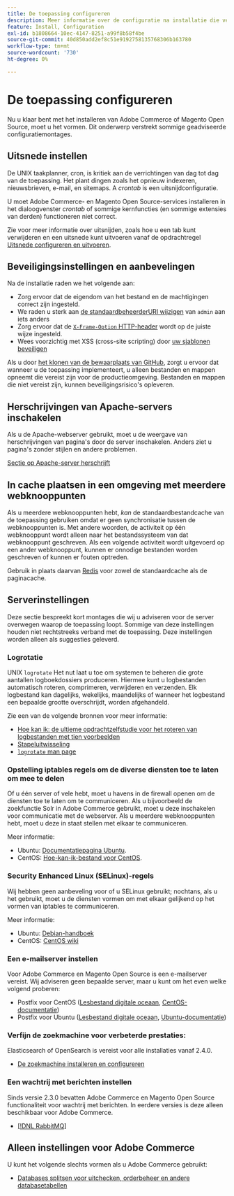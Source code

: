```yaml
---
title: De toepassing configureren
description: Meer informatie over de configuratie na installatie die vereist is voor Adobe Commerce en Magento Open Source op locatie.
feature: Install, Configuration
exl-id: b1808664-10ec-4147-8251-a99f8b58f4be
source-git-commit: 40d850add2ef8c51e9192758135768306b163780
workflow-type: tm+mt
source-wordcount: '730'
ht-degree: 0%

---
```


# De toepassing configureren

Nu u klaar bent met het installeren van Adobe Commerce of Magento Open Source, moet u het vormen. Dit onderwerp verstrekt sommige geadviseerde configuratiemontages.

## Uitsnede instellen

De UNIX taakplanner, cron, is kritiek aan de verrichtingen van dag tot dag van de toepassing. Het plant dingen zoals het opnieuw indexeren, nieuwsbrieven, e-mail, en sitemaps. A *crontab* is een uitsnijdconfiguratie.

U moet Adobe Commerce- en Magento Open Source-services installeren in het dialoogvenster *crontab* of sommige kernfuncties (en sommige extensies van derden) functioneren niet correct.

Zie voor meer informatie over uitsnijden, zoals hoe u een tab kunt verwijderen en een uitsnede kunt uitvoeren vanaf de opdrachtregel [Uitsnede configureren en uitvoeren](../../configuration/cli/configure-cron-jobs.md).

## Beveiligingsinstellingen en aanbevelingen

Na de installatie raden we het volgende aan:

* Zorg ervoor dat de eigendom van het bestand en de machtigingen correct zijn ingesteld.
* We raden u sterk aan [de standaardbeheerderURI wijzigen](../tutorials/admin-uri.md) van `admin` aan iets anders
* Zorg ervoor dat de [`X-Frame-Option` HTTP-header](../../configuration/security/xframe-options.md) wordt op de juiste wijze ingesteld.
* Wees voorzichtig met XSS (cross-site scripting) door [uw sjablonen beveiligen](https://developer.adobe.com/commerce/php/development/security/cross-site-scripting/)

Als u door [het klonen van de bewaarplaats van GitHub](https://developer.adobe.com/commerce/contributor/guides/install/clone-repository/), zorgt u ervoor dat wanneer u de toepassing implementeert, u alleen bestanden en mappen opneemt die vereist zijn voor de productieomgeving. Bestanden en mappen die niet vereist zijn, kunnen beveiligingsrisico&#39;s opleveren.

## Herschrijvingen van Apache-servers inschakelen

Als u de Apache-webserver gebruikt, moet u de weergave van herschrijvingen van pagina&#39;s door de server inschakelen. Anders ziet u pagina&#39;s zonder stijlen en andere problemen.

[Sectie op Apache-server herschrijft](../prerequisites/web-server/apache.md#apache-rewrites-and-htaccess)

## In cache plaatsen in een omgeving met meerdere webknooppunten

Als u meerdere webknooppunten hebt, *kan* de standaardbestandcache van de toepassing gebruiken omdat er geen synchronisatie tussen de webknooppunten is. Met andere woorden, de activiteit op één webknooppunt wordt alleen naar het bestandssysteem van dat webknooppunt geschreven. Als een volgende activiteit wordt uitgevoerd op een ander webknooppunt, kunnen er onnodige bestanden worden geschreven of kunnen er fouten optreden.

Gebruik in plaats daarvan [Redis](../../configuration/cache/config-redis.md) voor zowel de standaardcache als de paginacache.

## Serverinstellingen

Deze sectie bespreekt kort montages die wij u adviseren voor de server overwegen waarop de toepassing loopt. Sommige van deze instellingen houden niet rechtstreeks verband met de toepassing. Deze instellingen worden alleen als suggesties geleverd.

### Logrotatie

UNIX `logrotate` Het nut laat u toe om systemen te beheren die grote aantallen logboekdossiers produceren. Hiermee kunt u logbestanden automatisch roteren, comprimeren, verwijderen en verzenden. Elk logbestand kan dagelijks, wekelijks, maandelijks of wanneer het logbestand een bepaalde grootte overschrijdt, worden afgehandeld.

Zie een van de volgende bronnen voor meer informatie:

* [Hoe kan ik: de ultieme opdrachtzelfstudie voor het roteren van logbestanden met tien voorbeelden](https://www.thegeekstuff.com/2010/07/logrotate-examples)
* [Stapeluitwisseling](https://unix.stackexchange.com/questions/85662/how-to-properly-automatically-manually-rotate-log-files-for-production-rails-app)
* [`logrotate` man page](https://linuxconfig.org/logrotate-8-manual-page)

### Opstelling iptables regels om de diverse diensten toe te laten om mee te delen

Of u één server of vele hebt, moet u havens in de firewall openen om de diensten toe te laten om te communiceren. Als u bijvoorbeeld de zoekfunctie Solr in Adobe Commerce gebruikt, moet u deze inschakelen voor communicatie met de webserver. Als u meerdere webknooppunten hebt, moet u deze in staat stellen met elkaar te communiceren.

Meer informatie:

* Ubuntu: [Documentatiepagina Ubuntu](https://help.ubuntu.com/community/IptablesHowTo).
* CentOS: [Hoe-kan-ik-bestand voor CentOS](https://wiki.centos.org/HowTos%282f%29Network%282f%29IPTables.html).

### Security Enhanced Linux (SELinux)-regels

Wij hebben geen aanbeveling voor of u SELinux gebruikt; nochtans, als u het gebruikt, moet u de diensten vormen om met elkaar gelijkend op het vormen van iptables te communiceren.

Meer informatie:

* Ubuntu: [Debian-handboek](https://debian-handbook.info/browse/stable/sect.selinux.html)
* CentOS: [CentOS wiki](https://wiki.centos.org/HowTos/SELinux)

### Een e-mailserver instellen

Voor Adobe Commerce en Magento Open Source is een e-mailserver vereist. Wij adviseren geen bepaalde server, maar u kunt om het even welke volgend proberen:

* Postfix voor CentOS ([Lesbestand digitale oceaan](https://www.digitalocean.com/community/tutorials/how-to-install-postfix-on-centos-6), [CentOS-documentatie](https://www.centos.org))
* Postfix voor Ubuntu ([Lesbestand digitale oceaan](https://www.digitalocean.com/community/tutorials/how-to-install-and-setup-postfix-on-ubuntu-14-04), [Ubuntu-documentatie](https://help.ubuntu.com/community/MailServer))

### Verfijn de zoekmachine voor verbeterde prestaties:

Elasticsearch of OpenSearch is vereist voor alle installaties vanaf 2.4.0.

* [De zoekmachine installeren en configureren](../../configuration/search/overview-search.md)

### Een wachtrij met berichten instellen

Sinds versie 2.3.0 bevatten Adobe Commerce en Magento Open Source functionaliteit voor wachtrij met berichten. In eerdere versies is deze alleen beschikbaar voor Adobe Commerce.

* [[!DNL RabbitMQ]](../../configuration/queues/message-queue-framework.md)

## Alleen instellingen voor Adobe Commerce

U kunt het volgende slechts vormen als u Adobe Commerce gebruikt:

* [Databases splitsen voor uitchecken, orderbeheer en andere databasetabellen](../../configuration/storage/multi-master.md)
